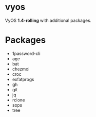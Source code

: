 # vyos

VyOS **1.4-rolling** with additional packages.

# Packages

- 1password-cli
- age
- bat
- chezmoi
- croc
- exfatprogs
- gh
- git
- jq
- rclone
- sops
- tree
